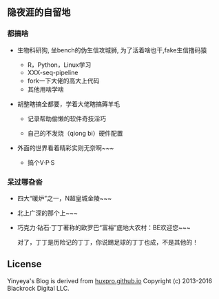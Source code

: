 ## 隐夜涯的自留地

### 都搞啥

* 生物科研狗, 坐bench的伪生信攻城狮, 为了活着啥也干,fake生信撸码猿

  * R，Python，Linux学习
  * XXX-seq-pipeline
  * fork一下大佬的高大上代码
  * 其他用啥学啥

* 胡整瞎搞全都要，学着大佬瞎搞薅羊毛

  * 记录帮助偷懒的软件奇技淫巧

  * 自己的不发烧（qiong bi）硬件配置

* 外面的世界看着精彩实则无奈啊~~~

  * 搞个V·P·S

### 呆过哪旮沓

* 四大“暖炉”之一，N超皇城金陵~~~

* 北上广深的那个上~~~

* 巧克力·钻石·丁丁著称的欧罗巴“富裕”底地大农村：BE欢迎您~~~

  对了，丁丁是历险记的丁丁，你说踢足球的丁丁也成，不是其他的！







## License

Yinyeya's Blog is derived from [huxpro.github.io](https://github.com/Huxpro/huxpro.github.io) Copyright (c) 2013-2016 Blackrock Digital LLC.

